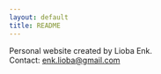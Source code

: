 ```yaml
---
layout: default
title: README
---
```


Personal website created by Lioba Enk.<br>
Contact: enk.lioba@gmail.com
